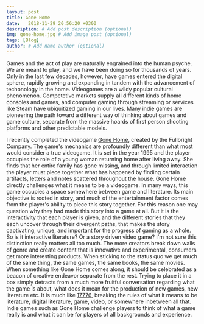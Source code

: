 ```yaml
---
layout: post
title: Gone Home
date:   2018-11-29 20:56:20 +0300
description: # Add post description (optional)
img: gone-home.jpg # Add image post (optional)
tags: [Blog]
author: # Add name author (optional)
---
```


   Games and the act of play are naturally engrained into the human psyche. We are meant to play, and we have been doing so for thousands of years. Only in the last few decades, however, have games entered the digital sphere, rapidly growing and expanding in tandem with the advancement of techonology in the home. Videogames are a wildy popular cultural phenomenon. Competetive markets supply all different kinds of home consoles and games, and computer gaming through streaming or services like Steam have ubiquitized gaming in our lives. Many indie games are pioneering the path toward a different way of thinking about games and game culture, separate from the massive hoards of first person shooting platforms and other predictable models. 
  
   I recently completed the videogame [Gone Home](https://gonehome.game/), created by the Fullbright Company. The game's mechanics are profoundly different than what most would consider a true videogame. It is set in the year 1995 and the player occupies the role of a young woman returning home after living away. She finds that her entire family has gone missing, and through limited interaction the player must piece together what has happened by finding certain artifacts, letters and notes scattered throughout the house. Gone Home directly challenges what it means to be a videogame. In many ways, this game occupies a space somewhere between game and literature. Its main objective is rooted in story, and much of the entertainment factor comes from the player's ability to piece this story together. 
    For this reason one may question why they had made this story into a game at all. But it is the interactivity that each player is given, and the different stories that they each uncover through their divergent paths, that makes the story captivating, unique, and important for the progress of gaming as a whole. So is it interactive literature? Or a story driven video game? I'm not sure this distinction really matters all too much. The more creators break down walls of genre and create content that is innovative and experimental, consumers get more interesting products. When sticking to the status quo we get much of the same thing, the same games, the same books, the same movies. When something like Gone Home comes along, it should be celebrated as a beacon of creative endeavor separate from the rest. Trying to place it in a box simply detracts from a much more fruitful conversation regarding what the game is about, what does it mean for the production of new games, new literature etc. It is much like [17776](https://www.sbnation.com/a/17776-football), breaking the rules of what it means to be literature, digital literature, game, video, or somewhere inbetween all that. Indie games such as Gone Home challenge players to think of what a game really is and what it can be for players of all backgrounds and experience. 
